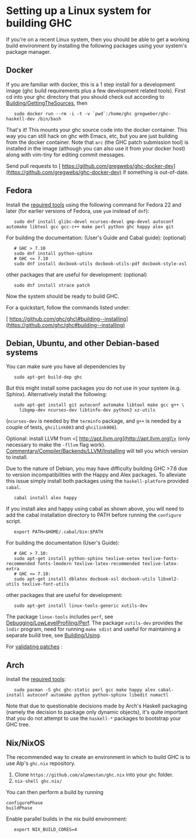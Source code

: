 


# Setting up a Linux system for building GHC



If you're on a recent Linux system, then you should be able to get a working build environment by installing the following packages using your system's package manager.


## Docker



If you are familiar with docker, this is a 1 step install for a development image (ghc build requirements plus a few development related tools).
First cd into your ghc directory that you should check out according to [Building/GettingTheSources](building/getting-the-sources), then


```wiki
   sudo docker run --rm -i -t -v `pwd`:/home/ghc gregweber/ghc-haskell-dev /bin/bash
```


That's it!
This mounts your ghc source code into the docker container.
This way you can still hack on ghc with Emacs, etc, but you are just building from the docker container.
Note that `arc` (the GHC patch submission tool) is installed in the image (although you can also use it from your docker host) along with vim-tiny for editing commit messages.



Send pull requests to [
https://github.com/gregwebs/ghc-docker-dev](https://github.com/gregwebs/ghc-docker-dev) if something is out-of-date.


## Fedora



Install the [
required tools](https://ghc.haskell.org/trac/ghc/wiki/Building/Preparation/Tools) using the following command for Fedora 22 and later (for earlier versions of Fedora, use `yum` instead of `dnf`):


```wiki
   sudo dnf install glibc-devel ncurses-devel gmp-devel autoconf automake libtool gcc gcc-c++ make perl python ghc happy alex git
```


For building the documentation: (User's Guide and Cabal guide):
(optional)


```wiki
   # GHC > 7.10
   sudo dnf install python-sphinx
   # GHC <= 7.10
   sudo dnf install docbook-utils docbook-utils-pdf docbook-style-xsl
```


other  packages that are useful for development:
(optional)


```wiki
   sudo dnf install strace patch
```


Now the system should be ready to build GHC.



For a quickstart, follow the commands listed under:



[
https://github.com/ghc/ghc\#building--installing](https://github.com/ghc/ghc#building--installing)


## Debian, Ubuntu, and other Debian-based systems



You can make sure you have all dependencies by


```wiki
   sudo apt-get build-dep ghc
```


But this might install some packages you do not use in your system (e.g. Sphinx).  Alternatively install the following:


```wiki
   sudo apt-get install git autoconf automake libtool make gcc g++ \
     libgmp-dev ncurses-dev libtinfo-dev python3 xz-utils
```


(`ncurses-dev` is needed by the `terminfo` package, and `g++` is needed by a couple of tests, `ghcilink003` and `ghcilink006`).



Optional: install LLVM from \<[
http://apt.llvm.org](http://apt.llvm.org)\> (only necessary to make the `-fllvm` flag work). [Commentary/Compiler/Backends/LLVM/Installing](commentary/compiler/backends/llvm/installing#llvm-support) will tell you which version to install.



Due to the nature of Debian, you may have difficulty building GHC \>7.6 due to version incompatibilities with the Happy and Alex packages.  To alleviate this issue simply install both packages using the `haskell-platform` provided `cabal`.


```wiki
   cabal install alex happy
```


If you install alex and happy using cabal as shown above, you will need to add the cabal installation directory to PATH before running the `configure` script.


```wiki
   export PATH=$HOME/.cabal/bin:$PATH
```


For building the documentation (User's Guide):


```wiki
   # GHC > 7.10:
   sudo apt-get install python-sphinx texlive-xetex texlive-fonts-recommended fonts-lmodern texlive-latex-recommended texlive-latex-extra
   # GHC <= 7.10:
   sudo apt-get install dblatex docbook-xsl docbook-utils libxml2-utils texlive-font-utils
```


other packages that are useful for development:


```wiki
   sudo apt-get install linux-tools-generic xutils-dev
```


The package `linux-tools` includes `perf`, see [Debugging/LowLevelProfiling/Perf](debugging/low-level-profiling/perf). The package `xutils-dev` provides the `lndir` program, need for running `make sdist` and useful for maintaining a separate build tree, see [Building/Using](building/using).



For [validating patches](testing-patches) :


## Arch



Install the [
required tools](https://ghc.haskell.org/trac/ghc/wiki/Building/Preparation/Tools):


```wiki
   sudo pacman -S ghc ghc-static perl gcc make happy alex cabal-install autoconf automake python python-sphinx libedit numactl
```


Note that due to questionable decisions made by Arch's Haskell packaging (namely the decision to package only dynamic objects), it's quite important that you do not attempt to use the `haskell-*` packages to bootstrap your GHC tree. 


## Nix/NixOS



The recommended way to create an environment in which to build GHC is to use Alp's `ghc.nix` repository. 


1. Clone `https://github.com/alpmestan/ghc.nix` into your `ghc` folder.
1. `nix-shell ghc.nix/`


You can then perform a build by running


```wiki
configurePhase
buildPhase
```


Enable parallel builds in the nix build environment:


```wiki
   export NIX_BUILD_CORES=4
```